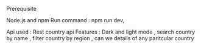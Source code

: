 Prerequisite

Node.js and npm
Run command : npm run dev,

Api used : Rest country api 
Features : Dark and light mode , search country by name , filter country by region , can we details of any paritcular country 
